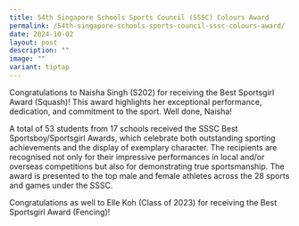 ```yaml
---
title: 54th Singapore Schools Sports Council (SSSC) Colours Award
permalink: /54th-singapore-schools-sports-council-sssc-colours-award/
date: 2024-10-02
layout: post
description: ""
image: ""
variant: tiptap
---
```

<p>Congratulations to Naisha Singh (S202) for receiving the Best Sportsgirl
Award (Squash)! This award highlights her exceptional performance, dedication,
and commitment to the sport. Well done, Naisha!</p>
<p>A total of 53 students from 17 schools received the SSSC Best Sportsboy/Sportsgirl
Awards, which celebrate both outstanding sporting achievements and the
display of exemplary character. The recipients are recognised not only
for their impressive performances in local and/or overseas competitions
but also for demonstrating true sportsmanship. The award is presented to
the top male and female athletes across the 28 sports and games under the
SSSC.</p>
<p>Congratulations as well to Elle Koh (Class of 2023) for receiving the
Best Sportsgirl Award (Fencing)!</p>